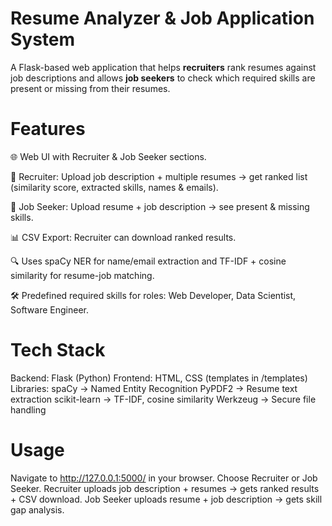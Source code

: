 # Resume Analyzer & Job Application System

A Flask-based web application that helps **recruiters** rank resumes against job descriptions and allows **job seekers** to check which required skills are present or missing from their resumes.

# Features

🌐 Web UI with Recruiter & Job Seeker sections.

📑 Recruiter: Upload job description + multiple resumes → get ranked list (similarity score, extracted skills, names & emails).

🙋 Job Seeker: Upload resume + job description → see present & missing skills.

📊 CSV Export: Recruiter can download ranked results.

🔍 Uses spaCy NER for name/email extraction and TF-IDF + cosine similarity for resume-job matching.

🛠️ Predefined required skills for roles: Web Developer, Data Scientist, Software Engineer.

# Tech Stack

Backend: Flask (Python)
Frontend: HTML, CSS (templates in /templates)
Libraries:
spaCy → Named Entity Recognition
PyPDF2 → Resume text extraction
scikit-learn → TF-IDF, cosine similarity
Werkzeug → Secure file handling

# Usage

Navigate to http://127.0.0.1:5000/ in your browser.
Choose Recruiter or Job Seeker.
Recruiter uploads job description + resumes → gets ranked results + CSV download.
Job Seeker uploads resume + job description → gets skill gap analysis.
